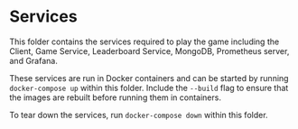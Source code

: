 # Services

This folder contains the services required to play the game including the Client, Game Service, Leaderboard Service, MongoDB, Prometheus server, and Grafana. 

These services are run in Docker containers and can be started by running `docker-compose up` within this folder. Include the `--build` flag to ensure that the images are rebuilt before running them in containers.

To tear down the services, run `docker-compose down` within this folder.
